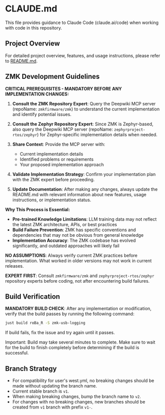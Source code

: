 # CLAUDE.md

This file provides guidance to Claude Code (claude.ai/code) when working with code in this repository.

## Project Overview

For detailed project overview, features, and usage instructions, please refer to [README.md](README.md).

## ZMK Development Guidelines

**CRITICAL PREREQUISITES - MANDATORY BEFORE ANY IMPLEMENTATION CHANGES:**

1. **Consult the ZMK Repository Expert**: Query the Deepwiki MCP server (repoName: `zmkfirmware/zmk`) to understand the current implementation and identify potential issues.

2. **Consult the Zephyr Repository Expert**: Since ZMK is Zephyr-based, also query the Deepwiki MCP server (repoName: `zephyrproject-rtos/zephyr`) for Zephyr-specific implementation details when needed.

3. **Share Context**: Provide the MCP server with:
   - Current implementation details
   - Identified problems or requirements
   - Your proposed implementation approach

4. **Validate Implementation Strategy**: Confirm your implementation plan with the ZMK expert before proceeding.

5. **Update Documentation**: After making any changes, always update the README.md with relevant information about new features, usage instructions, or implementation status.

**Why This Process is Essential:**
- **Pre-trained Knowledge Limitations**: LLM training data may not reflect the latest ZMK architecture, APIs, or best practices
- **Build Failure Prevention**: ZMK has specific conventions and dependencies that may not be obvious from general knowledge
- **Implementation Accuracy**: The ZMK codebase has evolved significantly, and outdated approaches will likely fail

**NO ASSUMPTIONS**: Always verify current ZMK practices before implementation. What worked in older versions may not work in current releases.

**EXPERT FIRST**: Consult `zmkfirmware/zmk` and `zephyrproject-rtos/zephyr` repository experts before coding, not after encountering build failures.

## Build Verification

**MANDATORY BUILD CHECK**: After any implementation or modification, verify that the build passes by running the following command:

```bash
just build roBa_R -S zmk-usb-logging
```

If build fails, fix the issue and try again until it passes.

Important: Build may take several minutes to complete. Make sure to wait for the build to finish completely before determining if the build is successful.

## Branch Strategy

- For compatibility for user's west.yml, no breaking changes should be made without updating the branch name.
- Current stable branch is `v1`.
- When making breaking changes, bump the branch name to `v2`.
- For changes with no breaking changes, new branches should be created from `v1` branch with prefix `v1-`.